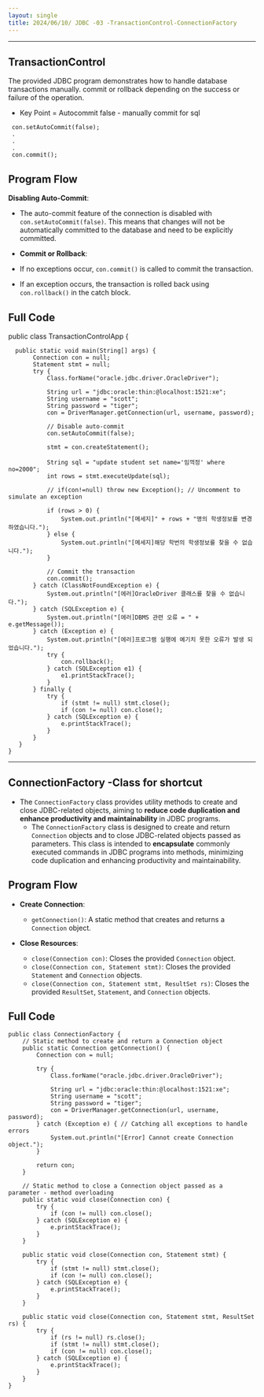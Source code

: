 ```yaml
---
layout: single
title: 2024/06/10/ JDBC -03 -TransactionControl-ConnectionFactory
---
```

---
## **TransactionControl**

The provided JDBC program demonstrates how to handle database transactions manually.  commit or rollback depending on the success or failure of the operation.

- Key Point = Autocommit false - manually commit for sql 
```
 con.setAutoCommit(false);
 .
 .
 .
 con.commit(); 
```

## Program Flow
**Disabling Auto-Commit**:

- The auto-commit feature of the connection is disabled with `con.setAutoCommit(false)`. This means that changes will not be automatically committed to the database and need to be explicitly committed.
- **Commit or Rollback**:

- If no exceptions occur, `con.commit()` is called to commit the transaction.
- If an exception occurs, the transaction is rolled back using `con.rollback()` in the catch block.
## Full Code
public class TransactionControlApp {
 ```
   public static void main(String[] args) {
        Connection con = null;
        Statement stmt = null;
        try {
            Class.forName("oracle.jdbc.driver.OracleDriver");

            String url = "jdbc:oracle:thin:@localhost:1521:xe";
            String username = "scott";
            String password = "tiger";
            con = DriverManager.getConnection(url, username, password);

            // Disable auto-commit
            con.setAutoCommit(false);

            stmt = con.createStatement();

            String sql = "update student set name='임꺽정' where no=2000";
            int rows = stmt.executeUpdate(sql);

            // if(con!=null) throw new Exception(); // Uncomment to simulate an exception

            if (rows > 0) {
                System.out.println("[메세지]" + rows + "명의 학생정보를 변경 하였습니다.");
            } else {
                System.out.println("[메세지]해당 학번의 학생정보를 찾을 수 없습니다.");
            }

            // Commit the transaction
            con.commit();
        } catch (ClassNotFoundException e) {
            System.out.println("[에러]OracleDriver 클래스를 찾을 수 없습니다.");
        } catch (SQLException e) {
            System.out.println("[에러]DBMS 관련 오류 = " + e.getMessage());
        } catch (Exception e) {
            System.out.println("[에러]프로그램 실행에 예기치 못한 오류가 발생 되었습니다.");
            try {
                con.rollback();
            } catch (SQLException e1) {
                e1.printStackTrace();
            }
        } finally {
            try {
                if (stmt != null) stmt.close();
                if (con != null) con.close();
            } catch (SQLException e) {
                e.printStackTrace();
            }
        }
    }
}
```

---
## ConnectionFactory -Class for shortcut 

- The `ConnectionFactory` class provides utility methods to create and close JDBC-related objects, aiming to **reduce code duplication and enhance productivity and maintainability** in JDBC programs.
	- The `ConnectionFactory` class is designed to create and return `Connection` objects and to close JDBC-related objects passed as parameters. This class is intended to **encapsulate** commonly executed commands in JDBC programs into methods, minimizing code duplication and enhancing productivity and maintainability.
## Program Flow 
- **Create Connection**:
    
    - `getConnection()`: A static method that creates and returns a `Connection` object.
- **Close Resources**:
    
    - `close(Connection con)`: Closes the provided `Connection` object.
    - `close(Connection con, Statement stmt)`: Closes the provided `Statement` and `Connection` objects.
    - `close(Connection con, Statement stmt, ResultSet rs)`: Closes the provided `ResultSet`, `Statement`, and `Connection` objects.
## Full Code
```
public class ConnectionFactory {
    // Static method to create and return a Connection object
    public static Connection getConnection() {
        Connection con = null;

        try {
            Class.forName("oracle.jdbc.driver.OracleDriver");

            String url = "jdbc:oracle:thin:@localhost:1521:xe";
            String username = "scott";
            String password = "tiger";
            con = DriverManager.getConnection(url, username, password);
        } catch (Exception e) { // Catching all exceptions to handle errors
            System.out.println("[Error] Cannot create Connection object.");
        }

        return con;
    }

    // Static method to close a Connection object passed as a parameter - method overloading
    public static void close(Connection con) {
        try {
            if (con != null) con.close();
        } catch (SQLException e) {
            e.printStackTrace();
        }
    }

    public static void close(Connection con, Statement stmt) {
        try {
            if (stmt != null) stmt.close();
            if (con != null) con.close();
        } catch (SQLException e) {
            e.printStackTrace();
        }
    }

    public static void close(Connection con, Statement stmt, ResultSet rs) {
        try {
            if (rs != null) rs.close();
            if (stmt != null) stmt.close();
            if (con != null) con.close();
        } catch (SQLException e) {
            e.printStackTrace();
        }
    }
}
```

